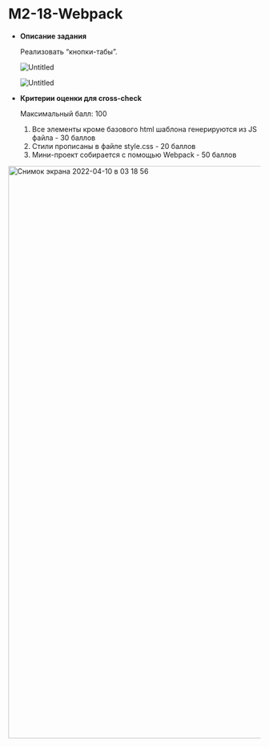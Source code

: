 # M2-18-Webpack

- **Описание задания**
    
    Реализовать “кнопки-табы”.
    
    ![Untitled](https://s3-us-west-2.amazonaws.com/secure.notion-static.com/e6309da3-7072-4ff6-8e68-ddb4f6bb1dd4/Untitled.png)
    
    ![Untitled](https://s3-us-west-2.amazonaws.com/secure.notion-static.com/8333459e-9d47-4603-bd3e-d51a7c548df7/Untitled.png)
    
- **Критерии оценки для cross-check**
    
    Максимальный балл: 100
    
    1. Все	элементы кроме базового html шаблона генерируются из JS файла - 30 баллов
    2. Стили прописаны	в файле style.css - 20 баллов
    3. Мини-проект	собирается с помощью Webpack - 50 баллов

<img width="1144" alt="Снимок экрана 2022-04-10 в 03 18 56" src="https://user-images.githubusercontent.com/87502665/162597051-0fec3127-8a58-43f3-b4ca-69026f060041.png">
